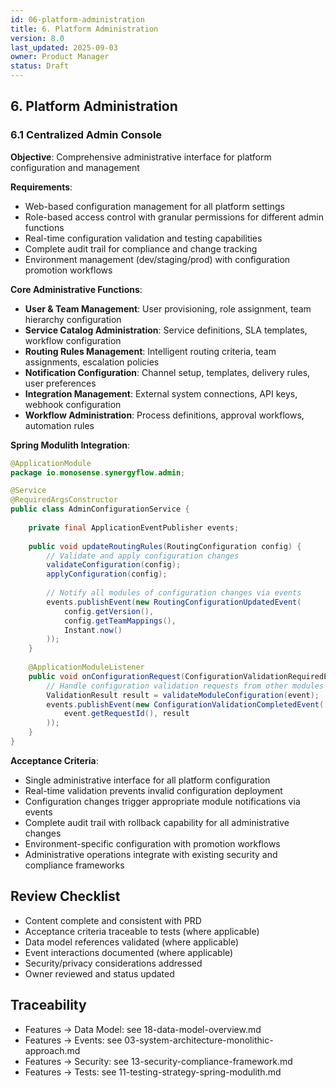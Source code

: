 ```yaml
---
id: 06-platform-administration
title: 6. Platform Administration
version: 8.0
last_updated: 2025-09-03
owner: Product Manager
status: Draft
---
```


## 6. Platform Administration

### 6.1 Centralized Admin Console
**Objective**: Comprehensive administrative interface for platform configuration and management

**Requirements**:
- Web-based configuration management for all platform settings
- Role-based access control with granular permissions for different admin functions
- Real-time configuration validation and testing capabilities
- Complete audit trail for compliance and change tracking
- Environment management (dev/staging/prod) with configuration promotion workflows

**Core Administrative Functions**:
- **User & Team Management**: User provisioning, role assignment, team hierarchy configuration
- **Service Catalog Administration**: Service definitions, SLA templates, workflow configuration
- **Routing Rules Management**: Intelligent routing criteria, team assignments, escalation policies
- **Notification Configuration**: Channel setup, templates, delivery rules, user preferences
- **Integration Management**: External system connections, API keys, webhook configuration
- **Workflow Administration**: Process definitions, approval workflows, automation rules

**Spring Modulith Integration**:
```java
@ApplicationModule
package io.monosense.synergyflow.admin;

@Service
@RequiredArgsConstructor
public class AdminConfigurationService {
    
    private final ApplicationEventPublisher events;
    
    public void updateRoutingRules(RoutingConfiguration config) {
        // Validate and apply configuration changes
        validateConfiguration(config);
        applyConfiguration(config);
        
        // Notify all modules of configuration changes via events
        events.publishEvent(new RoutingConfigurationUpdatedEvent(
            config.getVersion(), 
            config.getTeamMappings(),
            Instant.now()
        ));
    }
    
    @ApplicationModuleListener
    public void onConfigurationRequest(ConfigurationValidationRequiredEvent event) {
        // Handle configuration validation requests from other modules
        ValidationResult result = validateModuleConfiguration(event);
        events.publishEvent(new ConfigurationValidationCompletedEvent(
            event.getRequestId(), result
        ));
    }
}
```

**Acceptance Criteria**:
- Single administrative interface for all platform configuration
- Real-time validation prevents invalid configuration deployment
- Configuration changes trigger appropriate module notifications via events
- Complete audit trail with rollback capability for all administrative changes
- Environment-specific configuration with promotion workflows
- Administrative operations integrate with existing security and compliance frameworks


## Review Checklist
- Content complete and consistent with PRD
- Acceptance criteria traceable to tests (where applicable)
- Data model references validated (where applicable)
- Event interactions documented (where applicable)
- Security/privacy considerations addressed
- Owner reviewed and status updated

## Traceability
- Features → Data Model: see 18-data-model-overview.md
- Features → Events: see 03-system-architecture-monolithic-approach.md
- Features → Security: see 13-security-compliance-framework.md
- Features → Tests: see 11-testing-strategy-spring-modulith.md
